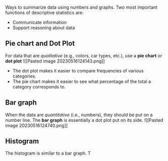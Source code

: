 Ways to summarize data using numbers and graphs. Two most important functions of descriptive statistics are:
* Communicate information
* Support reasoning about data

## Pie chart and Dot Plot
For data that are *qualitative* (e.g., colors, car types, etc.), use a **pie chart** or **dot plot**
![[Pasted image 20230516124143.png]]
* The dot plot makes it easier to compare frequencies of various categories.
* The pie chart makes it easier to see what percentage of the total a category corresponds to.

## Bar graph
When the data are *quantitative* (i.e., numbers), they should be put on a number line. 
The **bar graph** is essentially a dot plot put on its side.
![[Pasted image 20230516124740.png]]

## Histogram
The histogram is similar to a bar graph. T